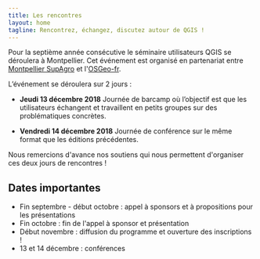 ```yaml
---
title: Les rencontres
layout: home
tagline: Rencontrez, échangez, discutez autour de QGIS !
---
```


Pour la septième année consécutive le séminaire utilisateurs QGIS se déroulera à Montpellier. Cet événement est organisé en partenariat entre [Montpellier SupAgro](https://www.montpellier-supagro.fr/) et l'[OSGeo-fr](https://www.osgeo.asso.fr/).

L’événement se déroulera sur 2 jours :

* **Jeudi 13 décembre 2018** Journée de barcamp où l’objectif est que les utilisateurs échangent et travaillent en petits groupes sur des problématiques concrètes.

* **Vendredi 14 décembre  2018** Journée de conférence sur le même format que les éditions précédentes.

Nous remercions d'avance nos soutiens qui nous permettent d'organiser ces deux jours de rencontres !

## Dates importantes

* Fin septembre - début octobre : appel à sponsors et à propositions pour les présentations
* Fin octobre : fin de l'appel à sponsor et présentation
* Début novembre : diffusion du programme et ouverture des inscriptions !
* 13 et 14 décembre : conférences
